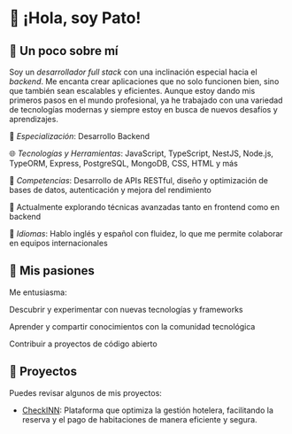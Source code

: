 # 👋 ¡Hola, soy Pato!

## 🌟 Un poco sobre mí

Soy un *desarrollador full stack* con una inclinación especial hacia el *backend*. Me encanta crear aplicaciones que no solo funcionen bien, sino que también sean escalables y eficientes. Aunque estoy dando mis primeros pasos en el mundo profesional, ya he trabajado con una variedad de tecnologías modernas y siempre estoy en busca de nuevos desafíos y aprendizajes.

💼 *Especialización*: Desarrollo Backend

🌐 *Tecnologías y Herramientas*: JavaScript, TypeScript, NestJS, Node.js, TypeORM, Express, PostgreSQL, MongoDB, CSS, HTML y más

🔧 *Competencias*: Desarrollo de APIs RESTful, diseño y optimización de bases de datos, autenticación y mejora del rendimiento

🌱 Actualmente explorando técnicas avanzadas tanto en frontend como en backend

💬 *Idiomas*: Hablo inglés y español con fluidez, lo que me permite colaborar en equipos internacionales

## 🚀 Mis pasiones

Me entusiasma:

Descubrir y experimentar con nuevas tecnologías y frameworks

Aprender y compartir conocimientos con la comunidad tecnológica

Contribuir a proyectos de código abierto

## 🔗 Proyectos

Puedes revisar algunos de mis proyectos:
- [CheckINN](https://check-inn-front.vercel.app/): Plataforma que optimiza la gestión hotelera, facilitando la reserva y el pago de habitaciones de manera eficiente y segura.
